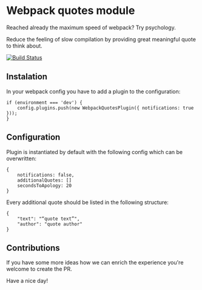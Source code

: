 Webpack quotes module
===

Reached already the maximum speed of webpack? Try psychology.

Reduce the feeling of slow compilation by providing great meaningful quote to think about.

[![Build Status](https://travis-ci.org/Arturszott/webpack-patience.svg?branch=master)](https://travis-ci.org/Arturszott/webpack-patience)

Instalation
---

In your webpack config you have to add a plugin to the configuration:

```
if (environment === 'dev') {
    config.plugins.push(new WebpackQuotesPlugin({ notifications: true }));
} 
```

Configuration
---

Plugin is instantiated by default with the following config which can be overwritten:

```
{
    notifications: false,
    additionalQuotes: []
    secondsToApology: 20
}
```

Every additional quote should be listed in the following structure:

```
{
    "text": "“quote text”",
    "author": "quote author"
}
```

Contributions
---

If you have some more ideas how we can enrich the experience you're welcome to create the PR.

Have a nice day!
